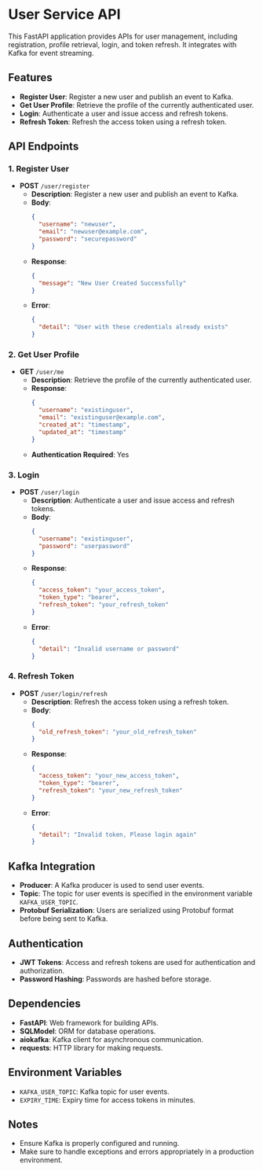 # User Service API

This FastAPI application provides APIs for user management, including registration, profile retrieval, login, and token refresh. It integrates with Kafka for event streaming.

## Features

- **Register User**: Register a new user and publish an event to Kafka.
- **Get User Profile**: Retrieve the profile of the currently authenticated user.
- **Login**: Authenticate a user and issue access and refresh tokens.
- **Refresh Token**: Refresh the access token using a refresh token.

## API Endpoints

### 1. Register User

- **POST** `/user/register`
  - **Description**: Register a new user and publish an event to Kafka.
  - **Body**:
    ```json
    {
      "username": "newuser",
      "email": "newuser@example.com",
      "password": "securepassword"
    }
    ```
  - **Response**:
    ```json
    {
      "message": "New User Created Successfully"
    }
    ```
  - **Error**:
    ```json
    {
      "detail": "User with these credentials already exists"
    }
    ```

### 2. Get User Profile

- **GET** `/user/me`
  - **Description**: Retrieve the profile of the currently authenticated user.
  - **Response**:
    ```json
    {
      "username": "existinguser",
      "email": "existinguser@example.com",
      "created_at": "timestamp",
      "updated_at": "timestamp"
    }
    ```
  - **Authentication Required**: Yes

### 3. Login

- **POST** `/user/login`
  - **Description**: Authenticate a user and issue access and refresh tokens.
  - **Body**:
    ```json
    {
      "username": "existinguser",
      "password": "userpassword"
    }
    ```
  - **Response**:
    ```json
    {
      "access_token": "your_access_token",
      "token_type": "bearer",
      "refresh_token": "your_refresh_token"
    }
    ```
  - **Error**:
    ```json
    {
      "detail": "Invalid username or password"
    }
    ```

### 4. Refresh Token

- **POST** `/user/login/refresh`
  - **Description**: Refresh the access token using a refresh token.
  - **Body**:
    ```json
    {
      "old_refresh_token": "your_old_refresh_token"
    }
    ```
  - **Response**:
    ```json
    {
      "access_token": "your_new_access_token",
      "token_type": "bearer",
      "refresh_token": "your_new_refresh_token"
    }
    ```
  - **Error**:
    ```json
    {
      "detail": "Invalid token, Please login again"
    }
    ```

## Kafka Integration

- **Producer**: A Kafka producer is used to send user events.
- **Topic**: The topic for user events is specified in the environment variable `KAFKA_USER_TOPIC`.
- **Protobuf Serialization**: Users are serialized using Protobuf format before being sent to Kafka.

## Authentication

- **JWT Tokens**: Access and refresh tokens are used for authentication and authorization.
- **Password Hashing**: Passwords are hashed before storage.

## Dependencies

- **FastAPI**: Web framework for building APIs.
- **SQLModel**: ORM for database operations.
- **aiokafka**: Kafka client for asynchronous communication.
- **requests**: HTTP library for making requests.

## Environment Variables

- `KAFKA_USER_TOPIC`: Kafka topic for user events.
- `EXPIRY_TIME`: Expiry time for access tokens in minutes.

## Notes

- Ensure Kafka is properly configured and running.
- Make sure to handle exceptions and errors appropriately in a production environment.
